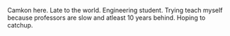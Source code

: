 Camkon here. Late to the world. 
Engineering student. Trying teach myself because professors are slow and atleast 10 years behind.
Hoping to catchup.

